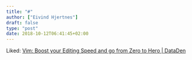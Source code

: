 ```yaml
---
title: "#"
author: ["Eivind Hjertnes"]
draft: false
type: "post"
date: 2018-10-12T06:41:45+02:00
---
```


Liked:
[Vim:
Boost your Editing Speed and go from Zero to Hero | DataDen](http://www.dataden.tech/programming/vim-text-editor-first-steps-productivity/)

